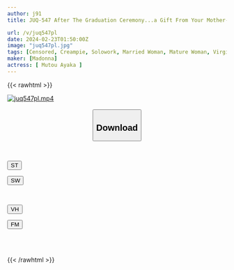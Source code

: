 ```yaml
---
author: j91
title: JUQ-547 After The Graduation Ceremony...a Gift From Your Mother-in-law To You Now That You're An Adult. Ayaka Muto

url: /v/juq547pl
date: 2024-02-23T01:50:00Z
image: "juq547pl.jpg"
tags: [Censored, Creampie, Solowork, Married Woman, Mature Woman, Virgin Man, Stepmother	]
maker: [Madonna]
actress: [ Mutou Ayaka ]
---
```



{{< rawhtml >}}

<div class="video" data-videoid="xZ8Y0wJZX4HkMy1">
    <a href="javascript:;">
        <img src="/v/juq547pl/juq547pl.jpg" width="WIDTH" height="HEIGHT" alt="juq547pl.mp4" loading="lazy">
    </a>
</div>

<script type="text/javascript" src="https://j91.asia/asset/on-demand-st.js"></script>

<br>
  <link rel="stylesheet" href="https://j91.asia/asset/bs5.css">
  
  <center>
  <button class="btn btn-primary" type="button" data-bs-toggle="collapse" data-bs-target=".multi-collapse" aria-expanded="false" aria-controls="multiCollapseExample1 multiCollapseExample2"><h2>Download</h2></button></center>
</p>
<div class="row">
  <div class="col">
    <div class="collapse multi-collapse" id="multiCollapseExample1">
      <div class="card card-body">
	      	      <br>
<div class="buttons">  
<p><a href="https://streamtape.to/v/xZ8Y0wJZX4HkMy1" target="_blank"><button class="btn-hover color-3"><i class="fa fa-download"></i> ST</button></a></p>
<p><a href="https://cdnwish.com/86in3yolqhkq" target="_blank"><button class="btn-hover color-2"><i class="fa fa-download"></i> SW</button></a></p></div>
    </div>
  </div>
</div>
  <div class="col">
    <div class="collapse multi-collapse" id="multiCollapseExample2">
      <div class="card card-body">
	      <br>
<div class="buttons">
<p><a href="javascript:;"><button class="btn-hover color-9"><i class="fa fa-download"></i> VH</button></a></p>
<p><a href="javascript:;"><button class="btn-hover color-8"><i class="fa fa-download"></i> FM</button></a></p></div>
<br><br>
      </div>
    </div>
  </div>
</div>

{{< /rawhtml >}}